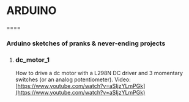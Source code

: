 ARDUINO
======
====
### Arduino sketches of pranks & never-ending projects

1. ### dc_motor_1 
	How to drive a dc motor with a L298N DC driver and 3 momentary switches (or an analog potentiometer). Video: [https://www.youtube.com/watch?v=aSIjzYLmPGk](https://www.youtube.com/watch?v=aSIjzYLmPGk)